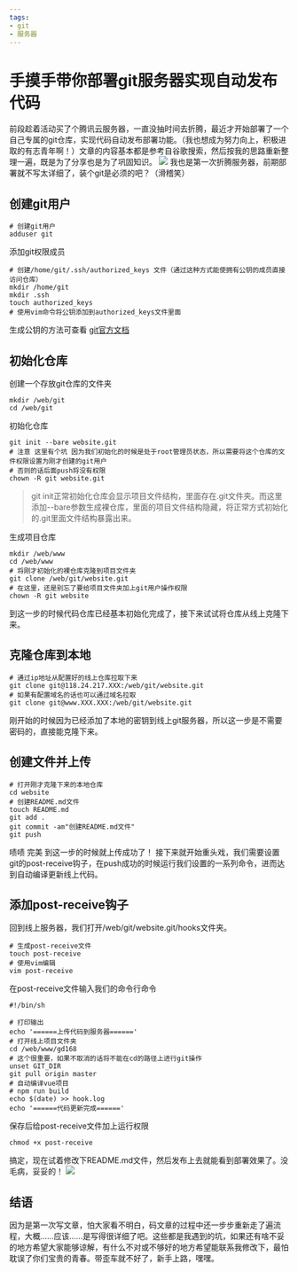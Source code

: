 ```yaml
---
tags:
- git
- 服务器
---
```

# 手摸手带你部署git服务器实现自动发布代码
前段趁着活动买了个腾讯云服务器，一直没抽时间去折腾，最近才开始部署了一个自己专属的git仓库，实现代码自动发布部署功能。（我也想成为努力向上，积极进取的有志青年啊！）文章的内容基本都是参考自谷歌搜索，然后按我的思路重新整理一遍，既是为了分享也是为了巩固知识。
![](https://user-gold-cdn.xitu.io/2018/11/26/1675004c5a88d4bf?w=132&h=124&f=jpeg&s=2370)
我也是第一次折腾服务器，前期部署就不写太详细了，装个git是必须的吧？（滑稽笑）

## 创建git用户
```
# 创建git用户
adduser git
```
添加git权限成员
```
# 创建/home/git/.ssh/authorized_keys 文件（通过这种方式能使拥有公钥的成员直接访问仓库）
mkdir /home/git
mkdir .ssh
touch authorized_keys
# 使用vim命令将公钥添加到authorized_keys文件里面
```
生成公钥的方法可查看 [git官方文档](https://git-scm.com/book/zh/v2/%E6%9C%8D%E5%8A%A1%E5%99%A8%E4%B8%8A%E7%9A%84-Git-%E7%94%9F%E6%88%90-SSH-%E5%85%AC%E9%92%A5)

## 初始化仓库
创建一个存放git仓库的文件夹
```
mkdir /web/git
cd /web/git
```
初始化仓库
```
git init --bare website.git
# 注意 这里有个坑 因为我们初始化的时候是处于root管理员状态，所以需要将这个仓库的文件权限设置为刚才创建的git用户
# 否则的话后面push将没有权限
chown -R git website.git
```
> git init正常初始化仓库会显示项目文件结构，里面存在.git文件夹。而这里添加--bare参数生成裸仓库，里面的项目文件结构隐藏，将正常方式初始化的.git里面文件结构暴露出来。

生成项目仓库
```
mkdir /web/www
cd /web/www
# 将刚才初始化的裸仓库克隆到项目文件夹
git clone /web/git/website.git
# 在这里，还是别忘了要给项目文件夹加上git用户操作权限
chown -R git website
```
到这一步的时候代码仓库已经基本初始化完成了，接下来试试将仓库从线上克隆下来。
## 克隆仓库到本地
```
# 通过ip地址从配置好的线上仓库拉取下来
git clone git@118.24.217.XXX:/web/git/website.git
# 如果有配置域名的话也可以通过域名拉取
git clone git@www.XXX.XXX:/web/git/website.git
```
刚开始的时候因为已经添加了本地的密钥到线上git服务器，所以这一步是不需要密码的，直接能克隆下来。
## 创建文件并上传
```
# 打开刚才克隆下来的本地仓库
cd website
# 创建README.md文件
touch README.md
git add .
git commit -am"创建README.md文件"
git push
```
啧啧 完美 到这一步的时候就上传成功了！
接下来就开始重头戏，我们需要设置git的post-receive钩子，在push成功的时候运行我们设置的一系列命令，进而达到自动编译更新线上代码。
## 添加post-receive钩子
回到线上服务器，我们打开/web/git/website.git/hooks文件夹。
```
# 生成post-receive文件
touch post-receive
# 使用vim编辑
vim post-receive
```
在post-receive文件输入我们的命令行命令
```
#!/bin/sh

# 打印输出
echo '======上传代码到服务器======'
# 打开线上项目文件夹
cd /web/www/gd168
# 这个很重要，如果不取消的话将不能在cd的路径上进行git操作
unset GIT_DIR
git pull origin master
# 自动编译vue项目
# npm run build
echo $(date) >> hook.log
echo '======代码更新完成======'
```
保存后给post-receive文件加上运行权限
```
chmod +x post-receive
```
搞定，现在试着修改下README.md文件，然后发布上去就能看到部署效果了。没毛病，妥妥的！
![](https://user-gold-cdn.xitu.io/2018/11/28/1675a9b4d8874f32?w=440&h=329&f=jpeg&s=71685)
## 结语
因为是第一次写文章，怕大家看不明白，码文章的过程中还一步步重新走了遍流程，大概……应该……是写得很详细了吧。这些都是我遇到的坑，如果还有啥不妥的地方希望大家能够谅解，有什么不对或不够好的地方希望能联系我修改下，最怕耽误了你们宝贵的青春。带歪车就不好了，新手上路，嘿嘿。

